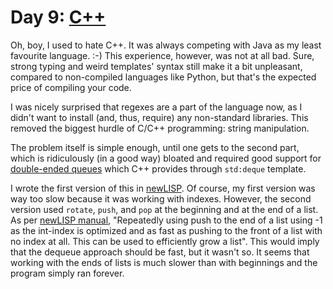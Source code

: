# Day 9: [C++](https://en.wikipedia.org/wiki/C%2B%2B)

Oh, boy, I used to hate C++. It was always competing with Java as my least
favourite language. :-) This experience, however, was not at all bad. Sure,
strong typing and weird templates' syntax still make it a bit unpleasant,
compared to non-compiled languages like Python, but that's the expected price
of compiling your code.

I was nicely surprised that regexes are a part of the language now, as I didn't
want to install (and, thus, require) any non-standard libraries. This removed
the biggest hurdle of C/C++ programming: string manipulation.

The problem itself is simple enough, until one gets to the second part, which
is ridiculously (in a good way) bloated and required good support for
[double-ended queues](https://en.wikipedia.org/wiki/Double-ended_queue) which
C++ provides through `std:deque` template.

I wrote the first version of this in [newLISP](http://www.newlisp.org/). Of
course, my first version was way too slow because it was working with indexes.
However, the second version used `rotate`, `push`, and `pop` at the beginning
and at the end of a list. As per [newLISP
manual](http://www.newlisp.org/newlisp_manual.html#push), "Repeatedly using
push to the end of a list using -1 as the int-index is optimized and as fast as
pushing to the front of a list with no index at all. This can be used to
efficiently grow a list". This would imply that the dequeue approach should be
fast, but it wasn't so. It seems that working with the ends of lists is much
slower than with beginnings and the program simply ran forever.
